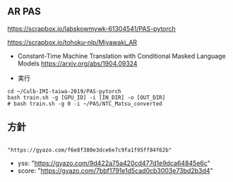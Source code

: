 ## AR PAS
https://scrapbox.io/labskowmywk-61304541/PAS-pytorch

https://scrapbox.io/tohoku-nlp/Miyawaki_AR


- Constant-Time Machine Translation with Conditional Masked Language Models
https://arxiv.org/abs/1904.09324


- 実行

```command
cd ~/Culb-IMI-taiwa-2019/PAS-pytorch
bash train.sh -g [GPU_ID] -i [IN_DIR] -o [OUT_DIR]
# bash train.sh -g 0 -i ~/PAS/NTC_Matsu_converted
```




## 方針

```xss

```


    "https://gyazo.com/f6e8f380e3dce6e7c9fa1f95ff84f62b"
- yss: 
    "https://gyazo.com/9d422a75a420cd477d1e9dca64845e6c"
- score:
    "https://gyazo.com/7bbf1791e1d5cad0cb3003e73bd2b3d4"
